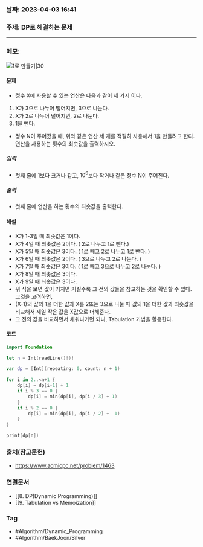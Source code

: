 ### 날짜: 2023-04-03 16:41

### 주제:  DP로 해결하는 문제
---
### 메모:  
![1로 만들기|30](https://d2gd6pc034wcta.cloudfront.net/tier/8.svg)
#### 문제 
- 정수 X에 사용할 수 있는 연산은 다음과 같이 세 가지 이다.
1.  X가 3으로 나누어 떨어지면, 3으로 나눈다.
2.  X가 2로 나누어 떨어지면, 2로 나눈다.
3.  1을 뺀다.
- 정수 N이 주어졌을 때, 위와 같은 연산 세 개를 적절히 사용해서 1을 만들려고 한다. 연산을 사용하는 횟수의 최솟값을 출력하시오.
##### 입력
- 첫째 줄에 1보다 크거나 같고, $10^{6}$보다 작거나 같은 정수 N이 주어진다.
##### 출력 
- 첫째 줄에 연산을 하는 횟수의 최솟값을 출력한다.
#### 해설 
- X가 1-3일 때 최솟값은 1이다. 
- X가 4일 때 최솟값은 2이다.  ( 2로 나누고 1로 뺀다.)
- X가 5일 때 최솟값은 3이다.  ( 1로 빼고 2로 나누고 1로 뺀다. )
- X가 6일 때 최솟값은 2이다.  ( 3으로 나누고 2로 나눈다. )
- X가 7일 때 최솟값은 3이다. ( 1로 빼고 3으로 나누고 2로 나눈다. )
- X가 8일 때 최솟값은 3이다. 
- X가 9일 때 최솟값은 3이다.
- 위 식을 보면 값이 커지면 커질수록 그 전의 값들을 참고하는 것을 확인할 수 있다. 그것을 고려하면,
- (X-1)의 값의 1을 더한 값과 X를 2또는 3으로 나눌 때 값의 1을 더한 값과 최솟값을 비교해서 제일 작은 값을 X값으로 더해준다. 
- 그 전의 값을 비교하면서 채워나가면 되니, Tabulation 기법을 활용한다. 
#### 코드
~~~ swift 
import Foundation 

let n = Int(readLine()!)! 

var dp = [Int](repeating: 0, count: n + 1)

for i in 2..<n+1 {
	dp[i] = dp[i-1] + 1 
	if i % 3 == 0 { 
		dp[i] = min(dp[i], dp[i / 3] + 1)
	}
	if i % 2 == 0 { 
		dp[i] = min(dp[i], dp[i / 2] +  1)
	}
}

print(dp[n])
~~~

### 출처(참고문헌) 
- https://www.acmicpc.net/problem/1463

### 연결문서 
- [[8.  DP(Dynamic Programming)]]
- [[9. Tabulation vs Memoization]]

### Tag
- #Algorithm/Dynamic_Programming 
- #Algorithm/BaekJoon/Silver